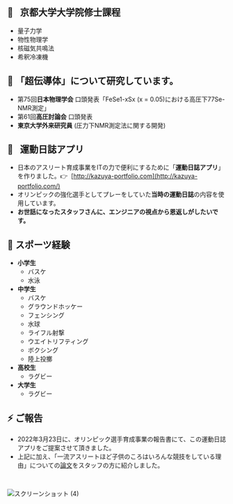 ## :rocket:  &ensp;京都大学大学院修士課程  
- 量子力学
- 物性物理学
- 核磁気共鳴法
- 希釈冷凍機
## :battery: 「超伝導体」について研究しています。
- 第75回**日本物理学会** 口頭発表「FeSe1-xSx (x = 0.05)における高圧下77Se-NMR測定」
- 第61回**高圧討論会** 口頭発表  
- **東京大学外来研究員** (圧力下NMR測定法に関する開発)

## :football:&ensp; 運動日誌アプリ
- 日本のアスリート育成事業をITの力で便利にするために「**運動日誌アプリ**」を作りました。:point_right:  &nbsp;[http://kazuya-portfolio.com](http://kazuya-portfolio.com/)  
- オリンピックの強化選手としてプレーをしていた**当時の運動日誌**の内容を使用しています。  
- **お世話になったスタッフさんに、エンジニアの視点から恩返しがしたいです。**

## 🌱 スポーツ経験
- **小学生**
  - バスケ
  - 水泳
- **中学生**
  - バスケ
  - グラウンドホッケー
  - フェンシング
  - 水球
  - ライフル射撃
  - ウエイトリフティング
  - ボクシング
  - 陸上投擲
 - **高校生**
   - ラグビー
 - **大学生**
   - ラグビー


## ⚡️ ご報告
- 2022年3月23日に、オリンピック選手育成事業の報告書にて、この運動日誌アプリをご提案させて頂きました。
- 上記に加え、「一流アスリートほど子供のころはいろんな競技をしている理由」についての[論文](https://journals.sagepub.com/doi/abs/10.1177/1745691620974772)をスタッフの方に紹介しました。

<br>

![スクリーンショット (4)](https://user-images.githubusercontent.com/87218628/156529464-bbd21691-d978-4b48-afeb-7005adf0be36.png)

<!--
**kazuya0208442/kazuya0208442** is a ✨ _special_ ✨ repository because its `README.md` (this file) appears on your GitHub profile.

Here are some ideas to get you started:

- 🔭 I’m currently working on ...
- 🌱 I’m currently learning ...
- 👯 I’m looking to collaborate on ...
- 🤔 I’m looking for help with ...
- 💬 Ask me about ...
- 📫 How to reach me: ...
- 😄 Pronouns: ...
- ⚡ Fun fact: ...
-->
